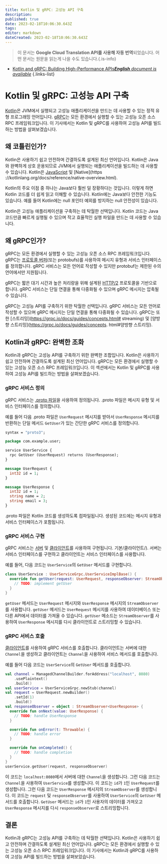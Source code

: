 ```yaml
---
title: Kotlin 및 gRPC: 고성능 API 구축
description: 
published: true
date: 2023-02-18T10:06:30.643Z
tags: 
editor: markdown
dateCreated: 2023-02-18T10:06:30.643Z
---
```


> 이 문서는 **Google Cloud Translation API를 사용해 자동 번역**되었습니다.
어떤 문서는 원문을 읽는게 나을 수도 있습니다.{.is-info}



- [Kotlin and gRPC: Building High-Performance APIs***English** document is available*](/en/Knowledge-base/Kotlin/kotlin-and-grpc-building-high-performance-apis)
{.links-list}


# Kotlin 및 gRPC: 고성능 API 구축

[Kotlin](https://kotlinlang.org/)은 JVM에서 실행되고 고성능 애플리케이션을 만드는 데 사용할 수 있는 정적 유형 프로그래밍 언어입니다. [gRPC](https://grpc.io/)는 모든 환경에서 실행할 수 있는 고성능 오픈 소스 RPC 프레임워크입니다. 이 기사에서는 Kotlin 및 gRPC를 사용하여 고성능 API를 빌드하는 방법을 살펴보겠습니다.

## 왜 코틀린인가?

Kotlin은 사용하기 쉽고 안전하며 간결하도록 설계된 최신 언어입니다. Kotlin은 Java와 완벽하게 상호 운용되므로 JVM에서 실행되는 애플리케이션을 빌드하는 데 사용할 수 있습니다. Kotlin은 [JavaScript](https://kotlinlang.org/docs/tutorials/javascript/getting-started-gradle/getting-started-with-gradle.html) 및 [Native](https ://kotlinlang.org/docs/reference/native-overview.html).

Kotlin의 주요 이점 중 하나는 Java보다 훨씬 덜 장황하다는 것입니다. 이렇게 하면 Kotlin 코드를 더 쉽게 읽고 이해할 수 있습니다. Kotlin에는 Java보다 안전한 기능도 있습니다. 예를 들어 Kotlin에는 null 포인터 예외를 방지하는 null 안전성이 있습니다.

Kotlin은 고성능 애플리케이션을 구축하는 데 탁월한 선택입니다. Kotlin 코드는 Java 코드만큼 빠르게 실행될 수 있으며 작고 효율적인 실행 파일을 만드는 데 사용할 수 있습니다.

## 왜 gRPC인가?

gRPC는 모든 환경에서 실행할 수 있는 고성능 오픈 소스 RPC 프레임워크입니다. gRPC는 [프로토콜 버퍼](https://developers.google.com/protocol-buffers)(또는 protobufs)를 사용하여 메시지 유형과 서비스 인터페이스를 정의합니다. gRPC 서비스는 모든 언어로 작성할 수 있지만 protobuf는 제한된 수의 언어에서만 지원됩니다.

gRPC는 짧은 대기 시간과 높은 처리량을 위해 설계된 [HTTP/2](https://en.wikipedia.org/wiki/HTTP/2) 프로토콜을 기반으로 합니다. gRPC 서비스는 단일 연결을 통해 다중화될 수 있으며 gRPC 메시지는 압축될 수 있습니다.

gRPC는 고성능 API를 구축하기 위한 탁월한 선택입니다. gRPC 서비스는 모든 언어로 작성할 수 있으며 gRPC 메시지는 단일 연결을 통해 다중화될 수 있습니다. gRPC는 또한 [스트리밍](https://grpc.io/docs/guides/concepts.html# streaming) 및 [양방향 스트리밍](https://grpc.io/docs/guides/concepts. html#양방향 스트리밍).

## Kotlin과 gRPC: 완벽한 조화

Kotlin과 gRPC는 고성능 API를 구축하기 위한 완벽한 조합입니다. Kotlin은 사용하기 쉽고 안전하며 간결하도록 설계된 최신 언어입니다. gRPC는 모든 환경에서 실행할 수 있는 고성능 오픈 소스 RPC 프레임워크입니다. 이 섹션에서는 Kotlin 및 gRPC를 사용하여 고성능 API를 빌드하는 방법을 살펴보겠습니다.

### gRPC 서비스 정의

gRPC 서비스는 [.proto 파일](https://developers.google.com/protocol-buffers/docs/proto3)을 사용하여 정의됩니다. .proto 파일은 메시지 유형 및 서비스 인터페이스를 정의합니다.

예를 들어 다음 .proto 파일은 `UserRequest` 메시지를 받아서 `UserResponse` 메시지를 반환하는 단일 메서드 `GetUser`가 있는 간단한 gRPC 서비스를 정의합니다.

```protobuf
syntax = "proto3";

package com.example.user;

service UserService {
  rpc GetUser (UserRequest) returns (UserResponse);
}

message UserRequest {
  int32 id = 1;
}

message UserResponse {
  int32 id = 1;
  string name = 2;
  string email = 3;
}
```

.proto 파일은 Kotlin 코드를 생성하도록 컴파일됩니다. 생성된 코드에는 메시지 유형과 서비스 인터페이스가 포함됩니다.

### gRPC 서비스 구현

gRPC 서비스는 [서버](https://grpc.io/docs/languages/kotlin/basics/server/) 및 [클라이언트](https://grpc.io/docs/languages/kotlin/)를 사용하여 구현됩니다. 기본/클라이언트/). 서버는 서비스 인터페이스를 구현하고 클라이언트는 서비스 인터페이스를 사용합니다.

예를 들어, 다음 코드는 `UserService`의 `GetUser` 메서드를 구현합니다.

```kotlin
class UserService : UserServiceGrpc.UserServiceImplBase() {
  override fun getUser(request: UserRequest, responseObserver: StreamObserver<UserResponse>) {
    // TODO: implement getUser
  }
}
```

`getUser` 메서드는 `UserRequest` 메시지와 `UserResponse` 메시지의 `StreamObserver`를 사용합니다. `getUser` 메서드는 `UserRequest` 메시지를 사용하여 데이터베이스 또는 다른 API에서 데이터를 가져올 수 있습니다. `getUser` 메소드는 `StreamObserver`를 사용하여 `UserResponse` 메시지를 다시 클라이언트로 스트리밍할 수 있습니다.

### gRPC 서비스 호출

[클라이언트](https://grpc.io/docs/languages/kotlin/basics/client/)를 사용하여 gRPC 서비스를 호출합니다. 클라이언트는 서버에 대한 `Channel`을 생성하고 클라이언트는 `Channel`을 사용하여 서비스 메서드를 호출합니다.

예를 들어 다음 코드는 `UserService`의 `GetUser` 메서드를 호출합니다.

```kotlin
val channel = ManagedChannelBuilder.forAddress("localhost", 8080)
    .usePlaintext()
    .build()
val userService = UserServiceGrpc.newStub(channel)
val request = UserRequest.newBuilder()
    .setId(1)
    .build()
val responseObserver = object : StreamObserver<UserResponse> {
  override fun onNext(value: UserResponse) {
    // TODO: handle UserResponse
  }

  override fun onError(t: Throwable) {
    // TODO: handle error
  }

  override fun onCompleted() {
    // TODO: handle completion
  }
}
userService.getUser(request, responseObserver)
```

이 코드는 `localhost:8080`에서 서버에 대한 `Channel`을 생성합니다. 그런 다음 코드는 `Channel`을 사용하여 `UserService`를 생성합니다. 이 코드는 `id`가 `1`인 `UserRequest`를 생성합니다. 그런 다음 코드는 `UserResponse` 메시지의 `StreamObserver`를 생성합니다. 이 코드는 `request` 및 `responseObserver`를 사용하여 `UserService`의 `GetUser` 메서드를 호출합니다. `GetUser` 메서드는 `id`가 `1`인 사용자의 데이터를 가져오고 `UserResponse` 메시지를 다시 `responseObserver`로 스트리밍합니다.

## 결론

Kotlin과 gRPC는 고성능 API를 구축하는 데 탁월한 선택입니다. Kotlin은 사용하기 쉽고 안전하며 간결하도록 설계된 최신 언어입니다. gRPC는 모든 환경에서 실행할 수 있는 고성능 오픈 소스 RPC 프레임워크입니다. 이 기사에서는 Kotlin과 gRPC를 사용하여 고성능 API를 빌드하는 방법을 살펴보았습니다.